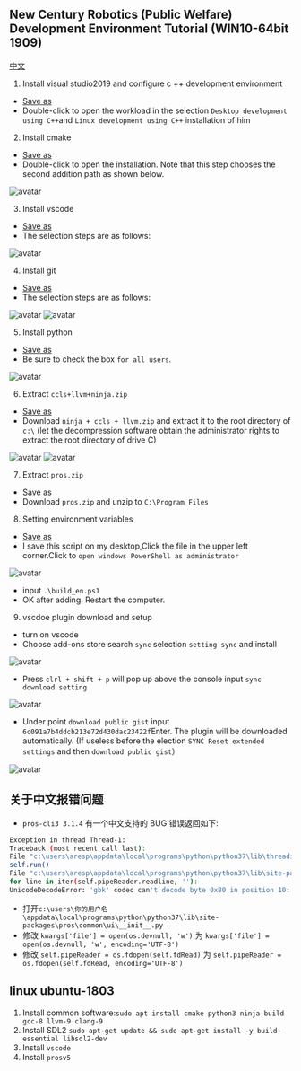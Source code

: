 ## New Century Robotics (Public Welfare) Development Environment Tutorial (WIN10-64bit 1909)

[中文](./readme_cn.md)

1. Install visual studio2019 and configure c ++ development environment

- [Save as](./soft/vs_community__1548256886.1596784179.exe)
- Double-click to open the workload in the selection `Desktop development using C++`and `Linux development using C++` installation of him

2. Install cmake

- [Save as](./soft/cmake-3.16.2-win64-x64.msi)
- Double-click to open the installation. Note that this step chooses the second addition path as shown below.

![avatar](./pic/1.cmake.jpg)

3. Install vscode

- [Save as](./soft/VSCodeUserSetup-x64-1.47.3.exe)
- The selection steps are as follows:

![avatar](./pic/2.vscode.jpg)

4. Install git

- [Save as](./soft/Git-2.27.0-64-bit.exe)
- The selection steps are as follows:

![avatar](./pic/3.git-1.jpg)
![avatar](./pic/3.git-2.jpg)

5. Install python

- [Save as](./soft/python-3.8.5-amd64.exe)
- Be sure to check the box `for all users`.

![avatar](./pic/4.python.jpg)

6. Extract `ccls+llvm+ninja.zip`

- [Save as](https://github.com/3038922/new_century_robotics/releases/download/v1.0/ninja+ccls+llvm.zip)
- Download `ninja + ccls + llvm.zip` and extract it to the root directory of `c:\` (let the decompression software obtain the administrator rights to extract the root directory of drive C)

![avatar](./pic/5.ccls+llvm+ninja-1.jpg)
![avatar](./pic/5.ccls+llvm+ninja-2.jpg)

7. Extract `pros.zip`

- [Save as](https://github.com/3038922/new_century_robotics/releases/download/v1.0/PROS.zip)
- Download `pros.zip` and unzip to `C:\Program Files`

8. Setting environment variables

- [Save as](./script/build_en.ps1)
- I save this script on my desktop,Click the file in the upper left corner.Click to `open windows PowerShell as administrator`

![avatar](./pic/7.环境变量-1.jpg)

- input `.\build_en.ps1`
- OK after adding. Restart the computer.

9. vscdoe plugin download and setup

- turn on vscode
- Choose add-ons store search `sync` selection `setting sync` and install

![avatar](./pic/8.vscode-1.jpg)

- Press `clrl + shift + p` will pop up above the console input `sync download setting`

![avatar](./pic/8.vscode-2.jpg)

- Under point `download public gist` input `6c091a7b4ddcb213e72d430dac23422f`Enter. The plugin will be downloaded automatically. (If useless before the election `SYNC Reset extended settings` and then `download public gist`）

![avatar](./pic/8.vscode-3.jpg)

## 关于中文报错问题

- `pros-cli3 3.1.4` 有一个中文支持的 BUG 错误返回如下:

```sh
Exception in thread Thread-1:
Traceback (most recent call last):
File "c:\users\aresp\appdata\local\programs\python\python37\lib\threading.py", line 917, in _bootstrap_inner
self.run()
File "c:\users\aresp\appdata\local\programs\python\python37\lib\site-packages\pros\common\ui\__init__.py", line 180, in run
for line in iter(self.pipeReader.readline, ''):
UnicodeDecodeError: 'gbk' codec can't decode byte 0x80 in position 10: illegal multibyte sequence
```

- 打开`c:\users\你的用户名\appdata\local\programs\python\python37\lib\site-packages\pros\common\ui\__init__.py`
- 修改 `kwargs['file'] = open(os.devnull, 'w')` 为 `kwargs['file'] = open(os.devnull, 'w', encoding='UTF-8')`
- 修改 `self.pipeReader = os.fdopen(self.fdRead)` 为 `self.pipeReader = os.fdopen(self.fdRead, encoding='UTF-8')`

## linux ubuntu-1803

1. Install common software:`sudo apt install cmake python3 ninja-build gcc-8 llvm-9 clang-9`
2. Install SDL2 `sudo apt-get update && sudo apt-get install -y build-essential libsdl2-dev`
3. Install `vscode`
4. Install `prosv5`
